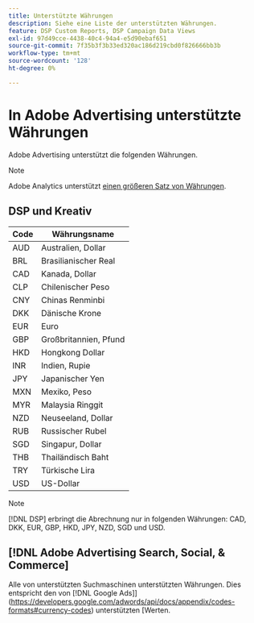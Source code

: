 ```yaml
---
title: Unterstützte Währungen
description: Siehe eine Liste der unterstützten Währungen.
feature: DSP Custom Reports, DSP Campaign Data Views
exl-id: 97d49cce-4438-40c4-94a4-e5d90ebaf651
source-git-commit: 7f35b3f3b33ed320ac186d219cbd0f826666bb3b
workflow-type: tm+mt
source-wordcount: '128'
ht-degree: 0%

---
```


# In Adobe Advertising unterstützte Währungen

Adobe Advertising unterstützt die folgenden Währungen.


>[!NOTE]
>
>Adobe Analytics unterstützt [einen größeren Satz von Währungen](https://experienceleague.adobe.com/docs/analytics/implementation/vars/config-vars/currencycode.html).

## DSP und Kreativ

| Code | Währungsname |
| ------ | -------------- |
| AUD | Australien, Dollar |
| BRL | Brasilianischer Real |
| CAD | Kanada, Dollar |
| CLP | Chilenischer Peso |
| CNY | Chinas Renminbi |
| DKK | Dänische Krone |
| EUR | Euro |
| GBP | Großbritannien, Pfund |
| HKD | Hongkong Dollar |
| INR | Indien, Rupie |
| JPY | Japanischer Yen |
| MXN | Mexiko, Peso |
| MYR | Malaysia Ringgit |
| NZD | Neuseeland, Dollar |
| RUB | Russischer Rubel |
| SGD | Singapur, Dollar |
| THB | Thailändisch Baht |
| TRY | Türkische Lira |
| USD | US-Dollar |

>[!NOTE]
>
> [!DNL DSP] erbringt die Abrechnung nur in folgenden Währungen: CAD, DKK, EUR, GBP, HKD, JPY, NZD, SGD und USD.

## [!DNL Adobe Advertising Search, Social, & Commerce]

Alle von unterstützten Suchmaschinen unterstützten Währungen. Dies entspricht den von  [!DNL Google Ads]](https://developers.google.com/adwords/api/docs/appendix/codes-formats#currency-codes) unterstützten [Werten.

